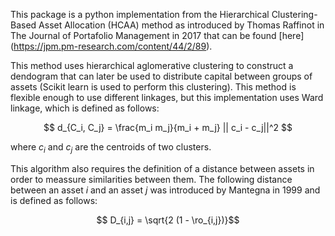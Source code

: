 This package is a python implementation from the Hierarchical
Clustering-Based Asset Allocation (HCAA) method as introduced by Thomas Raffinot in The Journal of Portafolio Management in 2017 that can be found [here] (https://jpm.pm-research.com/content/44/2/89).

This method uses hierarchical aglomerative clustering to construct a dendogram that can later be used to distribute capital between groups of assets (Scikit learn is used to perform this clustering). This method is flexible enough to use different linkages, but this implementation uses Ward linkage, which is defined as follows: 

$$ d_{C_i, C_j} = \frac{m_i m_j}{m_i + m_j} || c_i - c_j||^2 $$

where $c_i$ and $c_j$ are the centroids of two clusters. 

This algorithm also requires the definition of a distance between assets in order to meassure similarities between them. The following distance between an asset $i$ and an asset $j$ was introduced by Mantegna in 1999 and is defined as follows:

$$ D_{i,j} = \sqrt{2 (1 - \ro_{i,j})}$$


